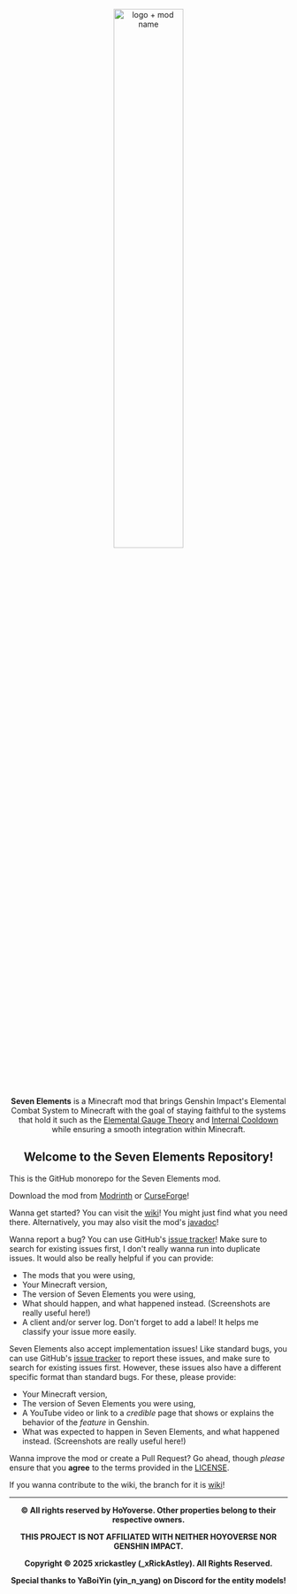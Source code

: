 <p align="center">
	<img width="50%" height="50%" src="https://xrickastley.github.io/SevenElements/wiki/header.png" alt="logo + mod name"/> <br> <br>
	<b>Seven Elements</b> is a Minecraft mod that brings Genshin Impact's Elemental Combat System to Minecraft with the goal of staying faithful to the systems that hold it such as the <a href="https://genshin-impact.fandom.com/wiki/Elemental_Gauge_Theory">Elemental Gauge Theory</a> and <a href="https://genshin-impact.fandom.com/wiki/Internal_Cooldown">Internal Cooldown</a> while ensuring a smooth integration within Minecraft.

</p>

<h2 align="center">Welcome to the Seven Elements Repository!</h2>

This is the GitHub monorepo for the Seven Elements mod.

Download the mod from [Modrinth](https://modrinth.com/mod/seven-elements) or [CurseForge](https://www.curseforge.com/minecraft/mc-mods/seven-elements)!

Wanna get started? You can visit the [wiki](https://xrickastley.github.io/SevenElements/wiki/)! You might just find what you need there. Alternatively, you may also visit the mod's [javadoc](https://xrickastley.github.io/SevenElements/javadoc/)!

Wanna report a bug? You can use GitHub's [issue tracker](https://github.com/xrickastley/SevenElements/issues)! Make sure to search for existing issues first, I don't really wanna run into duplicate issues. It would also be really helpful if you can provide:
- The mods that you were using,
- Your Minecraft version,
- The version of Seven Elements you were using,
- What should happen, and what happened instead. (Screenshots are really useful here!)
- A client and/or server log. Don't forget to add a label! It helps me classify your issue more easily.

Seven Elements also accept implementation issues! Like standard bugs, you can use GitHub's [issue tracker](https://github.com/xrickastley/SevenElements/issues) to report these issues, and make sure to search for existing issues first. However, these issues also have a different specific format than standard bugs. For these, please provide:
- Your Minecraft version,
- The version of Seven Elements you were using,
- A YouTube video or link to a *credible* page that shows or explains the behavior of the *feature* in Genshin.
- What was expected to happen in Seven Elements, and what happened instead. (Screenshots are really useful here!)

Wanna improve the mod or create a Pull Request? Go ahead, though *please* ensure that you **agree** to the terms provided in the [LICENSE](https://github.com/xrickastley/SevenElements/blob/1.21-1.21.1/LICENSE.md).

If you wanna contribute to the wiki, the branch for it is [wiki](https://github.com/xrickastley/SevenElements/tree/wiki)!

<hr>

<p align="center">
	<b>© All rights reserved by HoYoverse. Other properties belong to their respective owners.</b>
</p>
<p align="center">
	<b>THIS PROJECT IS NOT AFFILIATED WITH NEITHER HOYOVERSE NOR GENSHIN IMPACT.</b>
</p>
<p align="center">
	<b>Copyright © 2025 xrickastley (_xRickAstley). All Rights Reserved.</b>
</p>
<p align="center">
  <b>Special thanks to YaBoiYin (yin_n_yang) on Discord for the entity models!</b>
</p>